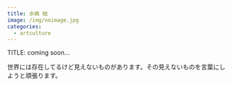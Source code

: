 ```yaml
---
title: 水嶋 結
image: /img/noimage.jpg
categories:
  - artculture
---
```

TITLE: coming soon...

世界には存在してるけど見えないものがあります。その見えないものを言葉にしようと頑張ります。
